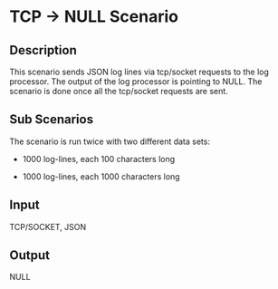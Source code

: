 # TCP &rarr; NULL Scenario

## Description

This scenario sends JSON log lines via tcp/socket requests to the log processor.
The output of the log processor is pointing to NULL.
The scenario is done once all the tcp/socket requests are sent.

## Sub Scenarios

The scenario is run twice with two different data sets:

* 1000 log-lines, each 100 characters long

* 1000 log-lines, each 1000 characters long

## Input

TCP/SOCKET, JSON

## Output

NULL
